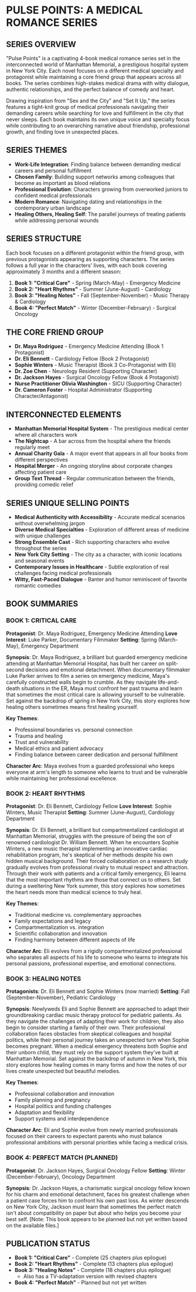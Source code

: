# PULSE POINTS: A MEDICAL ROMANCE SERIES

## SERIES OVERVIEW

"Pulse Points" is a captivating 4-book medical romance series set in the interconnected world of Manhattan Memorial, a prestigious hospital system in New York City. Each novel focuses on a different medical specialty and protagonist while maintaining a core friend group that appears across all books. The series combines high-stakes medical drama with witty dialogue, authentic relationships, and the perfect balance of comedy and heart.

Drawing inspiration from "Sex and the City" and "Set It Up," the series features a tight-knit group of medical professionals navigating their demanding careers while searching for love and fulfillment in the city that never sleeps. Each book maintains its own unique voice and specialty focus while contributing to an overarching narrative about friendship, professional growth, and finding love in unexpected places.

## SERIES THEMES

- **Work-Life Integration**: Finding balance between demanding medical careers and personal fulfillment
- **Chosen Family**: Building support networks among colleagues that become as important as blood relations
- **Professional Evolution**: Characters growing from overworked juniors to confident medical professionals
- **Modern Romance**: Navigating dating and relationships in the contemporary urban landscape
- **Healing Others, Healing Self**: The parallel journeys of treating patients while addressing personal wounds

## SERIES STRUCTURE

Each book focuses on a different protagonist within the friend group, with previous protagonists appearing as supporting characters. The series follows a full year in the characters' lives, with each book covering approximately 3 months and a different season:

1. **Book 1: "Critical Care"** - Spring (March-May) - Emergency Medicine
2. **Book 2: "Heart Rhythms"** - Summer (June-August) - Cardiology
3. **Book 3: "Healing Notes"** - Fall (September-November) - Music Therapy & Cardiology
4. **Book 4: "Perfect Match"** - Winter (December-February) - Surgical Oncology

## THE CORE FRIEND GROUP

- **Dr. Maya Rodriguez** - Emergency Medicine Attending (Book 1 Protagonist)
- **Dr. Eli Bennett** - Cardiology Fellow (Book 2 Protagonist)
- **Sophie Winters** - Music Therapist (Book 3 Co-Protagonist with Eli)
- **Dr. Zoe Chen** - Neurology Resident (Supporting Character)
- **Dr. Jackson Hayes** - Surgical Oncology Fellow (Book 4 Protagonist)
- **Nurse Practitioner Olivia Washington** - SICU (Supporting Character)
- **Dr. Cameron Foster** - Hospital Administrator (Supporting Character/Antagonist)

## INTERCONNECTED ELEMENTS

- **Manhattan Memorial Hospital System** - The prestigious medical center where all characters work
- **The Nightcap** - A bar across from the hospital where the friends regularly meet
- **Annual Charity Gala** - A major event that appears in all four books from different perspectives
- **Hospital Merger** - An ongoing storyline about corporate changes affecting patient care
- **Group Text Thread** - Regular communication between the friends, providing comedic relief

## SERIES UNIQUE SELLING POINTS

- **Medical Authenticity with Accessibility** - Accurate medical scenarios without overwhelming jargon
- **Diverse Medical Specialties** - Exploration of different areas of medicine with unique challenges
- **Strong Ensemble Cast** - Rich supporting characters who evolve throughout the series
- **New York City Setting** - The city as a character, with iconic locations and seasonal events
- **Contemporary Issues in Healthcare** - Subtle exploration of real challenges facing medical professionals
- **Witty, Fast-Paced Dialogue** - Banter and humor reminiscent of favorite romantic comedies

## BOOK SUMMARIES

### BOOK 1: CRITICAL CARE

**Protagonist**: Dr. Maya Rodriguez, Emergency Medicine Attending
**Love Interest**: Luke Parker, Documentary Filmmaker
**Setting**: Spring (March-May), Emergency Department

**Synopsis**: Dr. Maya Rodriguez, a brilliant but guarded emergency medicine attending at Manhattan Memorial Hospital, has built her career on split-second decisions and emotional detachment. When documentary filmmaker Luke Parker arrives to film a series on emergency medicine, Maya's carefully constructed walls begin to crumble. As they navigate life-and-death situations in the ER, Maya must confront her past trauma and learn that sometimes the most critical care is allowing yourself to be vulnerable. Set against the backdrop of spring in New York City, this story explores how healing others sometimes means first healing yourself.

**Key Themes**:
- Professional boundaries vs. personal connection
- Trauma and healing
- Trust and vulnerability
- Medical ethics and patient advocacy
- Finding balance between career dedication and personal fulfillment

**Character Arc**: Maya evolves from a guarded professional who keeps everyone at arm's length to someone who learns to trust and be vulnerable while maintaining her professional excellence.

### BOOK 2: HEART RHYTHMS

**Protagonist**: Dr. Eli Bennett, Cardiology Fellow
**Love Interest**: Sophie Winters, Music Therapist
**Setting**: Summer (June-August), Cardiology Department

**Synopsis**: Dr. Eli Bennett, a brilliant but compartmentalized cardiologist at Manhattan Memorial, struggles with the pressure of being the son of renowned cardiologist Dr. William Bennett. When he encounters Sophie Winters, a new music therapist implementing an innovative cardiac rehabilitation program, he's skeptical of her methods despite his own hidden musical background. Their forced collaboration on a research study gradually evolves from professional rivalry to mutual respect and attraction. Through their work with patients and a critical family emergency, Eli learns that the most important rhythms are those that connect us to others. Set during a sweltering New York summer, this story explores how sometimes the heart needs more than medical science to truly heal.

**Key Themes**:
- Traditional medicine vs. complementary approaches
- Family expectations and legacy
- Compartmentalization vs. integration
- Scientific collaboration and innovation
- Finding harmony between different aspects of life

**Character Arc**: Eli evolves from a rigidly compartmentalized professional who separates all aspects of his life to someone who learns to integrate his personal passions, professional expertise, and emotional connections.

### BOOK 3: HEALING NOTES

**Protagonists**: Dr. Eli Bennett and Sophie Winters (now married)
**Setting**: Fall (September-November), Pediatric Cardiology

**Synopsis**: Newlyweds Eli and Sophie Bennett are approached to adapt their groundbreaking cardiac music therapy protocol for pediatric patients. As they navigate the challenges of adapting their work for children, they also begin to consider starting a family of their own. Their professional collaboration faces obstacles from skeptical colleagues and hospital politics, while their personal journey takes an unexpected turn when Sophie becomes pregnant. When a medical emergency threatens both Sophie and their unborn child, they must rely on the support system they've built at Manhattan Memorial. Set against the backdrop of autumn in New York, this story explores how healing comes in many forms and how the notes of our lives create unexpected but beautiful melodies.

**Key Themes**:
- Professional collaboration and innovation
- Family planning and pregnancy
- Hospital politics and funding challenges
- Adaptation and flexibility
- Support systems and interdependence

**Character Arc**: Eli and Sophie evolve from newly married professionals focused on their careers to expectant parents who must balance professional ambitions with personal priorities while facing a medical crisis.

### BOOK 4: PERFECT MATCH (PLANNED)

**Protagonist**: Dr. Jackson Hayes, Surgical Oncology Fellow
**Setting**: Winter (December-February), Oncology Department

**Synopsis**: Dr. Jackson Hayes, a charismatic surgical oncology fellow known for his charm and emotional detachment, faces his greatest challenge when a patient case forces him to confront his own past loss. As winter descends on New York City, Jackson must learn that sometimes the perfect match isn't about compatibility on paper but about who helps you become your best self. [Note: This book appears to be planned but not yet written based on the available files.]

## PUBLICATION STATUS

- **Book 1: "Critical Care"** - Complete (25 chapters plus epilogue)
- **Book 2: "Heart Rhythms"** - Complete (13 chapters plus epilogue)
- **Book 3: "Healing Notes"** - Complete (18 chapters plus epilogue)
  - Also has a TV-adaptation version with revised chapters
- **Book 4: "Perfect Match"** - Planned but not yet written
